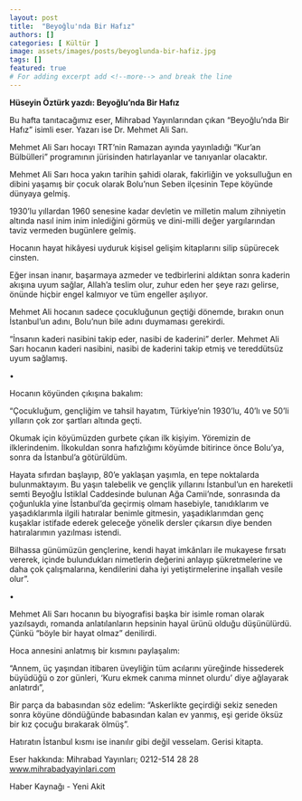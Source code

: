 ```yaml
---
layout: post
title:  "Beyoğlu'nda Bir Hafız"
authors: []
categories: [ Kültür ]
image: assets/images/posts/beyoglunda-bir-hafiz.jpg
tags: []
featured: true
# For adding excerpt add <!--more--> and break the line
---
```


**Hüseyin Öztürk yazdı: Beyoğlu’nda Bir Hafız**

Bu hafta tanıtacağımız eser, Mihrabad Yayınlarından çıkan “Beyoğlu’nda Bir Hafız” isimli eser. Yazarı ise Dr. Mehmet Ali Sarı.

Mehmet Ali Sarı hocayı TRT’nin Ramazan ayında yayınladığı “Kur’an Bülbülleri” programının jürisinden hatırlayanlar ve tanıyanlar olacaktır.

Mehmet Ali Sarı hoca yakın tarihin şahidi olarak, fakirliğin ve yoksulluğun en dibini yaşamış bir çocuk olarak Bolu’nun Seben ilçesinin Tepe köyünde dünyaya gelmiş.

1930’lu yıllardan 1960 senesine kadar devletin ve milletin malum zihniyetin altında nasıl inim inim inlediğini görmüş ve dini-milli değer yargılarından taviz vermeden bugünlere gelmiş.

Hocanın hayat hikâyesi uyduruk kişisel gelişim kitaplarını silip süpürecek cinsten.

Eğer insan inanır, başarmaya azmeder ve tedbirlerini aldıktan sonra kaderin akışına uyum sağlar, Allah’a teslim olur, zuhur eden her şeye razı gelirse, önünde hiçbir engel kalmıyor ve tüm engeller aşılıyor.

Mehmet Ali hocanın sadece çocukluğunun geçtiği dönemde, bırakın onun İstanbul’un adını, Bolu’nun bile adını duymaması gerekirdi.

“İnsanın kaderi nasibini takip eder, nasibi de kaderini” derler. Mehmet Ali Sarı hocanın kaderi nasibini, nasibi de kaderini takip etmiş ve tereddütsüz uyum sağlamış.

•

Hocanın köyünden çıkışına bakalım:

“Çocukluğum, gençliğim ve tahsil hayatım, Türkiye’nin 1930’lu, 40’lı ve 50’li yılların çok zor şartları altında geçti.

Okumak için köyümüzden gurbete çıkan ilk kişiyim. Yöremizin de ilklerindenim. İlkokuldan sonra hafızlığımı köyümde bitirince önce Bolu’ya, sonra da İstanbul’a götürüldüm.

Hayata sıfırdan başlayıp, 80’e yaklaşan yaşımla, en tepe noktalarda bulunmaktayım. Bu yaşın talebelik ve gençlik yıllarını İstanbul’un en hareketli semti Beyoğlu İstiklal Caddesinde bulunan Ağa Camii’nde, sonrasında da çoğunlukla yine İstanbul’da geçirmiş olmam hasebiyle, tanıdıklarım ve yaşadıklarımla ilgili hatıralar benimle gitmesin, yaşadıklarımdan genç kuşaklar istifade ederek geleceğe yönelik dersler çıkarsın diye benden hatıralarımın yazılması istendi.

Bilhassa günümüzün gençlerine, kendi hayat imkânları ile mukayese fırsatı vererek, içinde bulundukları nimetlerin değerini anlayıp şükretmelerine ve daha çok çalışmalarına, kendilerini daha iyi yetiştirmelerine inşallah vesile olur”.

•

Mehmet Ali Sarı hocanın bu biyografisi başka bir isimle roman olarak yazılsaydı, romanda anlatılanların hepsinin hayal ürünü olduğu düşünülürdü. Çünkü “böyle bir hayat olmaz” denilirdi.

Hoca annesini anlatmış bir kısmını paylaşalım:

“Annem, üç yaşından itibaren üveyliğin tüm acılarını yüreğinde hissederek büyüdüğü o zor günleri, ‘Kuru ekmek canıma minnet olurdu’ diye ağlayarak anlatırdı”,

Bir parça da babasından söz edelim: “Askerlikte geçirdiği sekiz seneden sonra köyüne döndüğünde babasından kalan ev yanmış, eşi geride öksüz bir kız çocuğu bırakarak ölmüş”.

Hatıratın İstanbul kısmı ise inanılır gibi değil vesselam. Gerisi kitapta.

Eser hakkında: Mihrabad Yayınları; 0212-514 28 28 www.mihrabadyayinlari.com

Haber Kaynağı - Yeni Akit